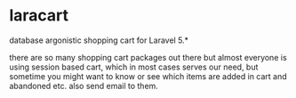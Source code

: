 # laracart
database argonistic shopping cart for Laravel 5.*

there are so many shopping cart packages out there but almost everyone is using session based cart, which in most cases serves our need, but sometime you might want to know or see which items are added in cart and abandoned etc.
also send email to them.

